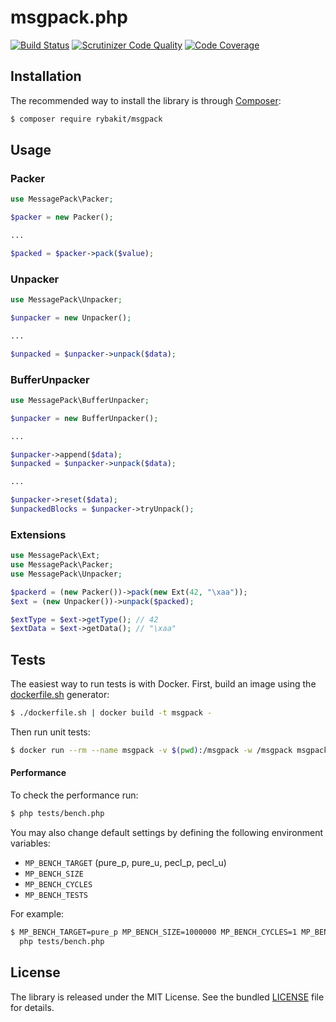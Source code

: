 # msgpack.php

[![Build Status](https://travis-ci.org/rybakit/msgpack.php.svg?branch=master)](https://travis-ci.org/rybakit/msgpack.php)
[![Scrutinizer Code Quality](https://scrutinizer-ci.com/g/rybakit/msgpack.php/badges/quality-score.png?b=master)](https://scrutinizer-ci.com/g/rybakit/msgpack.php/?branch=master)
[![Code Coverage](https://scrutinizer-ci.com/g/rybakit/msgpack.php/badges/coverage.png?b=master)](https://scrutinizer-ci.com/g/rybakit/msgpack.php/?branch=master)


## Installation

The recommended way to install the library is through [Composer](http://getcomposer.org):

```sh
$ composer require rybakit/msgpack
```


## Usage

### Packer

```php
use MessagePack\Packer;

$packer = new Packer();

...

$packed = $packer->pack($value);
```


### Unpacker

```php
use MessagePack\Unpacker;

$unpacker = new Unpacker();

...

$unpacked = $unpacker->unpack($data);
```

### BufferUnpacker

```php
use MessagePack\BufferUnpacker;

$unpacker = new BufferUnpacker();

...

$unpacker->append($data);
$unpacked = $unpacker->unpack($data);

...

$unpacker->reset($data);
$unpackedBlocks = $unpacker->tryUnpack();
```

### Extensions

```php
use MessagePack\Ext;
use MessagePack\Packer;
use MessagePack\Unpacker;

$packerd = (new Packer())->pack(new Ext(42, "\xaa"));
$ext = (new Unpacker())->unpack($packed);

$extType = $ext->getType(); // 42
$extData = $ext->getData(); // "\xaa"
```


## Tests

The easiest way to run tests is with Docker. First, build an image using the [dockerfile.sh](dockerfile.sh) generator:

```sh
$ ./dockerfile.sh | docker build -t msgpack -
```

Then run unit tests:

```sh
$ docker run --rm --name msgpack -v $(pwd):/msgpack -w /msgpack msgpack
```

#### Performance

To check the performance run:

```sh
$ php tests/bench.php
```

You may also change default settings by defining the following environment variables:

 * `MP_BENCH_TARGET` (pure_p, pure_u, pecl_p, pecl_u)
 * `MP_BENCH_SIZE`
 * `MP_BENCH_CYCLES`
 * `MP_BENCH_TESTS`

For example:

```sh
$ MP_BENCH_TARGET=pure_p MP_BENCH_SIZE=1000000 MP_BENCH_CYCLES=1 MP_BENCH_TESTS='complex array' \
  php tests/bench.php
```


## License

The library is released under the MIT License. See the bundled [LICENSE](LICENSE) file for details.
